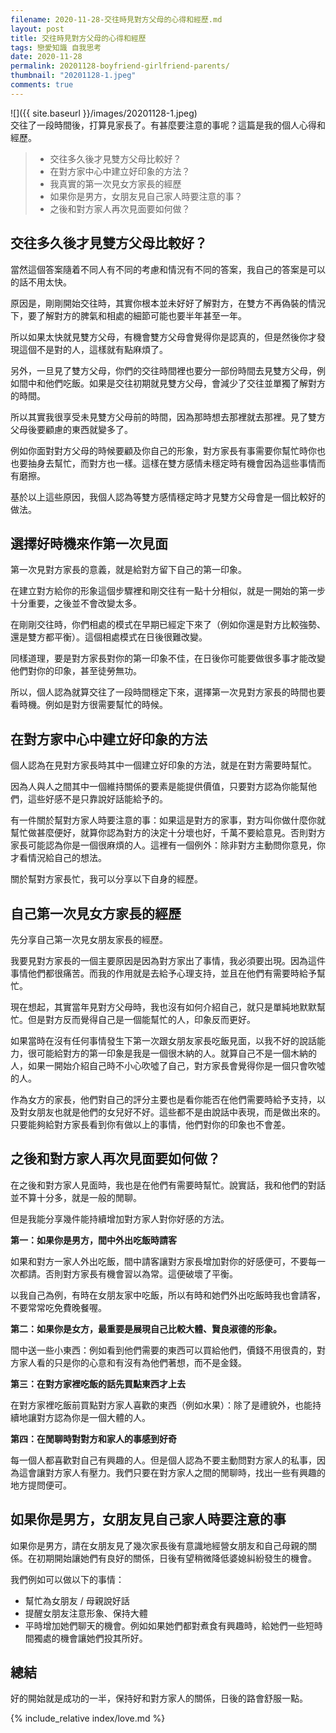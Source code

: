```yaml
---
filename: 2020-11-28-交往時見對方父母的心得和經歷.md
layout: post
title: 交往時見對方父母的心得和經歷
tags: 戀愛知識 自我思考
date: 2020-11-28
permalink: 20201128-boyfriend-girlfriend-parents/
thumbnail: "20201128-1.jpeg"
comments: true
---
```


![]({{ site.baseurl }}/images/20201128-1.jpeg)  
交往了一段時間後，打算見家長了。有甚麼要注意的事呢？這篇是我的個人心得和經歷。

> * 交往多久後才見雙方父母比較好？
> * 在對方家中心中建立好印象的方法？
> * 我真實的第一次見女方家長的經歷
> * 如果你是男方，女朋友見自己家人時要注意的事？
> * 之後和對方家人再次見面要如何做？

## 交往多久後才見雙方父母比較好？

當然這個答案隨着不同人有不同的考慮和情況有不同的答案，我自己的答案是可以的話不用太快。

原因是，剛剛開始交往時，其實你根本並未好好了解對方，在雙方不再偽裝的情況下，要了解對方的脾氣和相處的細節可能也要半年甚至一年。

所以如果太快就見雙方父母，有機會雙方父母會覺得你是認真的，但是然後你才發現這個不是對的人，這樣就有點麻煩了。

另外，一旦見了雙方父母，你們的交往時間裡也要分一部份時間去見雙方父母，例如間中和他們吃飯。如果是交往初期就見雙方父母，會減少了交往並單獨了解對方的時間。

所以其實我很享受未見雙方父母前的時間，因為那時想去那裡就去那裡。見了雙方父母後要顧慮的東西就變多了。

例如你面對對方父母的時候要顧及你自己的形象，對方家長有事需要你幫忙時你也也要抽身去幫忙，而對方也一樣。這樣在雙方感情未穩定時有機會因為這些事情而有磨擦。

基於以上這些原因，我個人認為等雙方感情穩定時才見雙方父母會是一個比較好的做法。

## 選擇好時機來作第一次見面

第一次見對方家長的意義，就是給對方留下自己的第一印象。

在建立對方給你的形象這個步驟裡和剛交往有一點十分相似，就是一開始的第一步十分重要，之後並不會改變太多。

在剛剛交往時，你們相處的模式在早期已經定下來了（例如你還是對方比較強勢、還是雙方都平衡）。這個相處模式在日後很難改變。

同樣道理，要是對方家長對你的第一印象不佳，在日後你可能要做很多事才能改變他們對你的印象，甚至徒勞無功。

所以，個人認為就算交往了一段時間穩定下來，選擇第一次見對方家長的時間也要看時機。例如是對方很需要幫忙的時候。

## 在對方家中心中建立好印象的方法

個人認為在見對方家長時其中一個建立好印象的方法，就是在對方需要時幫忙。

因為人與人之間其中一個維持關係的要素是能提供價值，只要對方認為你能幫他們，這些好感不是只靠說好話能給予的。

有一件關於幫對方家人時要注意的事：如果這是對方的家事，對方叫你做什麼你就幫忙做甚麼便好，就算你認為對方的決定十分壞也好，千萬不要給意見。否則對方家長可能認為你是一個很麻煩的人。這裡有一個例外：除非對方主動問你意見，你才看情況給自己的想法。

關於幫對方家長忙，我可以分享以下自身的經歷。

## 自己第一次見女方家長的經歷

先分享自己第一次見女朋友家長的經歷。

我要見對方家長的一個主要原因是因為對方家出了事情，我必須要出現。因為這件事情他們都很痛苦。而我的作用就是去給予心理支持，並且在他們有需要時給予幫忙。

現在想起，其實當年見對方父母時，我也沒有如何介紹自己，就只是單純地默默幫忙。但是對方反而覺得自己是一個能幫忙的人，印象反而更好。

如果當時在沒有任何事情發生下第一次跟女朋友家長吃飯見面，以我不好的說話能力，很可能給對方的第一印象是我是一個很木納的人。就算自己不是一個木納的人，如果一開始介紹自己時不小心吹噓了自己，對方家長會覺得你是一個只會吹噓的人。

作為女方的家長，他們對自己的評分主要也是看你能否在他們需要時給予支持，以及對女朋友也就是他們的女兒好不好。這些都不是由說話中表現，而是做出來的。只要能夠給對方家長看到你有做以上的事情，他們對你的印象也不會差。

## 之後和對方家人再次見面要如何做？

在之後和對方家人見面時，我也是在他們有需要時幫忙。說實話，我和他們的對話並不算十分多，就是一般的閒聊。

但是我能分享幾件能持續增加對方家人對你好感的方法。

**第一：如果你是男方，間中外出吃飯時請客**

如果和對方一家人外出吃飯，間中請客讓對方家長增加對你的好感便可，不要每一次都請。否則對方家長有機會習以為常。這便破壞了平衡。

以我自己為例，有時在女朋友家中吃飯，所以有時和她們外出吃飯時我也會請客，不要常常吃免費晚餐喔。

**第二：如果你是女方，最重要是展現自己比較大體、賢良淑德的形象。**

間中送一些小東西：例如看到他們需要的東西可以買給他們，價錢不用很貴的，對方家人看的只是你的心意和有沒有為他們著想，而不是金錢。

**第三：在對方家裡吃飯的話先買點東西才上去**

在對方家裡吃飯前買點對方家人喜歡的東西（例如水果）：除了是禮貌外，也能持續地讓對方認為你是一個大體的人。

**第四：在閒聊時對對方和家人的事感到好奇**

每一個人都喜歡對自己有興趣的人。但是個人認為不要主動問對方家人的私事，因為這會讓對方家人有壓力。我們只要在對方家人之間的閒聊時，找出一些有興趣的地方提問便可。

## 如果你是男方，女朋友見自己家人時要注意的事

如果你是男方，請在女朋友見了幾次家長後有意識地經營女朋友和自己母親的關係。在初期開始讓她們有良好的關係，日後有望稍微降低婆媳糾紛發生的機會。

我們例如可以做以下的事情：

* 幫忙為女朋友 / 母親說好話
* 提醒女朋友注意形象、保持大體
* 平時增加她們聊天的機會。例如如果她們都對煮食有興趣時，給她們一些短時間獨處的機會讓她們投其所好。

## 總結

好的開始就是成功的一半，保持好和對方家人的關係，日後的路會舒服一點。

{% include_relative index/love.md %}
